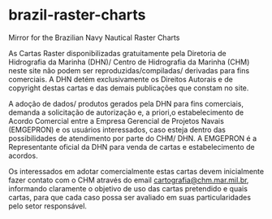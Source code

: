 brazil-raster-charts
====================

Mirror for the Brazilian Navy Nautical Raster Charts

As Cartas Raster disponibilizadas gratuitamente pela Diretoria
de Hidrografia da Marinha (DHN)/ Centro de Hidrografia da Marinha
(CHM) neste site não podem ser reproduzidas/compiladas/ derivadas
para fins comerciais. A DHN detém exclusivamente os Direitos
Autorais e de copyright destas cartas e das demais publicações
que constam no site.

A adoção de dados/ produtos gerados pela DHN para fins comerciais,
demanda a solicitação de autorização e, a priori,o estabelecimento
de Acordo Comercial entre a Empresa Gerencial de Projetos Navais
(EMGEPRON) e os usuários interessados, caso esteja dentro das
possibilidades de atendimento por parte do CHM/ DHN. A EMGEPRON
é a Representante oficial da DHN para venda de cartas e
estabelecimento de acordos.

Os interessados em adotar comercialmente estas cartas devem
inicialmente fazer contato com o CHM através do email
cartografia@chm.mar.mil.br, informando claramente o objetivo
de uso das cartas pretendido e quais cartas, para que cada
caso possa ser avaliado em suas particularidades pelo setor responsável.

